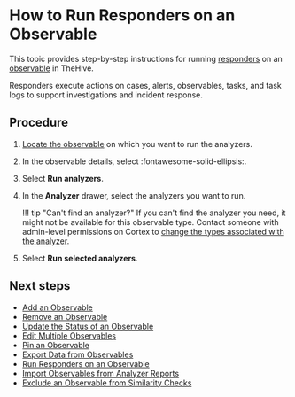 # How to Run Responders on an Observable

This topic provides step-by-step instructions for running [responders](../../../../administration/cortex/about-cortex.md) on an [observable](../../user-guides/analyst-corner/cases/observables/about-observables.md) in TheHive.

Responders execute actions on cases, alerts, observables, tasks, and task logs to support investigations and incident response.

<h2>Procedure</h2>

1. [Locate the observable](../search-for-cases/find-an-observable.md) on which you want to run the analyzers.

2. In the observable details, select :fontawesome-solid-ellipsis:.

3. Select **Run analyzers**.

4. In the **Analyzer** drawer, select the analyzers you want to run.

    !!! tip "Can't find an analyzer?"
        If you can't find the analyzer you need, it might not be available for this observable type. Contact someone with admin-level permissions on Cortex to [change the types associated with the analyzer](../../../../../cortex/api/how-to-create-an-analyzer.md).

5. Select **Run selected analyzers**.

<h2>Next steps</h2>

* [Add an Observable](add-an-observable.md)
* [Remove an Observable](remove-an-observable.md)
* [Update the Status of an Observable](update-status-of-an-observable.md)
* [Edit Multiple Observables](edit-multiple-observables.md)
* [Pin an Observable](pin-an-observable.md)
* [Export Data from Observables](export-data-observables.md)
* [Run Responders on an Observable](run-responders-on-an-observable.md)
* [Import Observables from Analyzer Reports](import-observables-from-analyzer-reports.md)
* [Exclude an Observable from Similarity Checks](exclude-an-observable-from-similarity-checks.md)